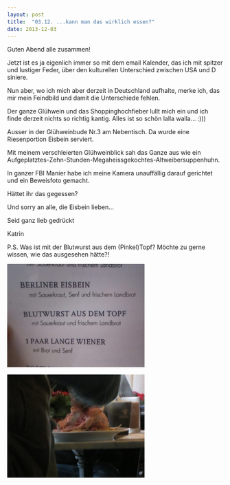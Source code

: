 ```yaml
---
layout: post
title:  "03.12. ...kann man das wirklich essen?"
date: 2013-12-03
---
```




Guten Abend alle zusammen!



Jetzt ist es ja eigenlich immer so mit dem email Kalender, das ich mit spitzer und lustiger Feder, über den kulturellen Unterschied zwischen USA und D siniere.



Nun aber, wo ich mich aber derzeit in Deutschland aufhalte, merke ich, das mir mein Feindbild und damit die Unterschiede fehlen.



Der ganze Glühwein und das Shoppinghochfieber lullt mich ein und ich finde derzeit nichts so richtig kantig. Alles ist so schön lalla walla… :)))



Ausser in der Glühweinbude Nr.3 am Nebentisch. Da wurde eine Riesenportion Eisbein serviert. 



Mit meinem verschleierten Glühweinblick sah das Ganze aus wie ein Aufgeplatztes-Zehn-Stunden-Megaheissgekochtes-Altweibersuppenhuhn.



In ganzer FBI Manier habe ich meine Kamera unauffällig darauf gerichtet und ein Beweisfoto gemacht.



Hättet ihr das gegessen?



Und sorry an alle, die Eisbein lieben…



Seid ganz lieb gedrückt



Katrin



P.S. Was ist mit der Blutwurst aus dem (Pinkel)Topf? Möchte zu gerne wissen, wie das ausgesehen hätte?!







![IMG_5480.jpeg](/assets/2013-12-03/IMG_5480.jpeg)

![IMG_5481.jpeg](/assets/2013-12-03/IMG_5481.jpeg)


